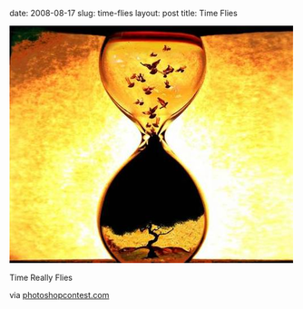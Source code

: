 date: 2008-08-17
slug: time-flies
layout: post
title: Time Flies


<a href="http://photoshopcontest.com/images/fullsize/m2kdizf4dtmusgh6n8kd9azab2m1smbweztc.jpg"><img src="/static/tumblr_files/kLg0R7T3tcqvw00itbFsb4zt_500.jpg"/></a><br/><p>Time Really Flies</p>

<p>via <a href="http://photoshopcontest.com/images/fullsize/m2kdizf4dtmusgh6n8kd9azab2m1smbweztc.jpg" target="_blank">photoshopcontest.com</a></p>

